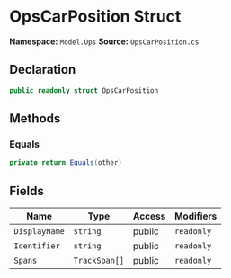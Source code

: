 # OpsCarPosition Struct

**Namespace:** `Model.Ops`
**Source:** `OpsCarPosition.cs`

## Declaration

```csharp
public readonly struct OpsCarPosition
```

## Methods

### Equals

```csharp
private return Equals(other)
```

## Fields

| Name | Type | Access | Modifiers |
|------|------|--------|-----------|
| `DisplayName` | `string` | public | `readonly` |
| `Identifier` | `string` | public | `readonly` |
| `Spans` | `TrackSpan[]` | public | `readonly` |

